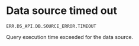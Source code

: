 # Data source timed out

`ERR.DS_API.DB.SOURCE_ERROR.TIMEOUT`

Query execution time exceeded for the data source.


